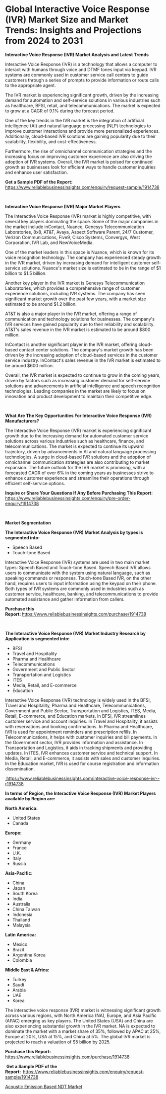 <p><h1>Global Interactive Voice Response (IVR) Market Size and Market Trends: Insights and Projections from 2024 to 2031</h1></p><p><strong>Interactive Voice Response (IVR) Market Analysis and Latest Trends</strong></p>
<p><p>Interactive Voice Response (IVR) is a technology that allows a computer to interact with humans through voice and DTMF tones input via keypad. IVR systems are commonly used in customer service call centers to guide customers through a series of prompts to provide information or route calls to the appropriate agent.</p><p>The IVR market is experiencing significant growth, driven by the increasing demand for automation and self-service solutions in various industries such as healthcare, BFSI, retail, and telecommunications. The market is expected to grow at a CAGR of 9.1% during the forecast period.</p><p>One of the key trends in the IVR market is the integration of artificial intelligence (AI) and natural language processing (NLP) technologies to improve customer interactions and provide more personalized experiences. Additionally, cloud-based IVR solutions are gaining popularity due to their scalability, flexibility, and cost-effectiveness.</p><p>Furthermore, the rise of omnichannel communication strategies and the increasing focus on improving customer experience are also driving the adoption of IVR systems. Overall, the IVR market is poised for continued growth as businesses look for efficient ways to handle customer inquiries and enhance user satisfaction.</p></p>
<p><strong>Get a Sample PDF of the Report:&nbsp;</strong> <a href="https://www.reliablebusinessinsights.com/enquiry/request-sample/1914738">https://www.reliablebusinessinsights.com/enquiry/request-sample/1914738</a></p>
<p>&nbsp;</p>
<p><strong>Interactive Voice Response (IVR) Major Market Players</strong></p>
<p><p>The Interactive Voice Response (IVR) market is highly competitive, with several key players dominating the space. Some of the major companies in the market include inContact, Nuance, Genesys Telecommunication Laboratories, 8x8, AT&T, Avaya, Aspect Software Parent, 24/7 Customer, Verizon Communications, Five9, Cisco Systems, Convergys, West Corporation, IVR Lab, and NewVoiceMedia.</p><p>One of the market leaders in this space is Nuance, which is known for its voice recognition technology. The company has experienced steady growth in the IVR market, driven by increasing demand for intelligent customer self-service solutions. Nuance's market size is estimated to be in the range of $1 billion to $1.5 billion.</p><p>Another key player in the IVR market is Genesys Telecommunication Laboratories, which provides a comprehensive range of customer experience solutions, including IVR systems. The company has seen significant market growth over the past few years, with a market size estimated to be around $1.2 billion.</p><p>AT&T is also a major player in the IVR market, offering a range of communication and technology solutions for businesses. The company's IVR services have gained popularity due to their reliability and scalability. AT&T's sales revenue in the IVR market is estimated to be around $800 million.</p><p>InContact is another significant player in the IVR market, offering cloud-based contact center solutions. The company's market growth has been driven by the increasing adoption of cloud-based services in the customer service industry. InContact's sales revenue in the IVR market is estimated to be around $600 million.</p><p>Overall, the IVR market is expected to continue to grow in the coming years, driven by factors such as increasing customer demand for self-service solutions and advancements in artificial intelligence and speech recognition technologies. Leading companies in the market are likely to focus on innovation and product development to maintain their competitive edge.</p></p>
<p>&nbsp;</p>
<p><strong>What Are The Key Opportunities For Interactive Voice Response (IVR) Manufacturers?</strong></p>
<p><p>The Interactive Voice Response (IVR) market is experiencing significant growth due to the increasing demand for automated customer service solutions across various industries such as healthcare, finance, and telecommunications. The market is expected to continue its upward trajectory, driven by advancements in AI and natural language processing technologies. A surge in cloud-based IVR solutions and the adoption of omnichannel communication strategies are also contributing to market expansion. The future outlook for the IVR market is promising, with a forecasted CAGR of over 6% in the coming years as businesses strive to enhance customer experience and streamline their operations through efficient self-service options.</p></p>
<p><strong>Inquire or Share Your Questions If Any Before Purchasing This Report:</strong> <a href="https://www.reliablebusinessinsights.com/enquiry/pre-order-enquiry/1914738">https://www.reliablebusinessinsights.com/enquiry/pre-order-enquiry/1914738</a></p>
<p>&nbsp;</p>
<p><strong>Market Segmentation</strong></p>
<p><strong>The Interactive Voice Response (IVR) Market Analysis by types is segmented into:</strong></p>
<p><ul><li>Speech Based</li><li>Touch-tone Based</li></ul></p>
<p><p>Interactive Voice Response (IVR) systems are used in two main market types: Speech Based and Touch-tone Based. Speech Based IVR allows users to communicate with the system using natural language, such as speaking commands or responses. Touch-tone Based IVR, on the other hand, requires users to input information using the keypad on their phone. Both types of IVR systems are commonly used in industries such as customer service, healthcare, banking, and telecommunications to provide automated assistance and gather information from callers.</p></p>
<p><strong>Purchase this Report:&nbsp;</strong><a href="https://www.reliablebusinessinsights.com/purchase/1914738">https://www.reliablebusinessinsights.com/purchase/1914738</a></p>
<p>&nbsp;</p>
<p><strong>The Interactive Voice Response (IVR) Market Industry Research by Application is segmented into:</strong></p>
<p><ul><li>BFSI</li><li>Travel and Hospitality</li><li>Pharma and Healthcare</li><li>Telecommunications</li><li>Government and Public Sector</li><li>Transportation and Logistics</li><li>ITES</li><li>Media, Retail, and E-commerce</li><li>Education</li></ul></p>
<p><p>Interactive Voice Response (IVR) technology is widely used in the BFSI, Travel and Hospitality, Pharma and Healthcare, Telecommunications, Government and Public Sector, Transportation and Logistics, ITES, Media, Retail, E-commerce, and Education markets. In BFSI, IVR streamlines customer service and account inquiries. In Travel and Hospitality, it assists with reservations and booking confirmations. In Pharma and Healthcare, IVR is used for appointment reminders and prescription refills. In Telecommunications, it helps with customer inquiries and bill payments. In the Government sector, IVR provides information and assistance. In Transportation and Logistics, it aids in tracking shipments and providing updates. In ITES, IVR enhances customer service and technical support. In Media, Retail, and E-commerce, it assists with sales and customer inquiries. In the Education market, IVR is used for course registration and information dissemination.</p></p>
<p><a href="https://www.reliablebusinessinsights.com/interactive-voice-response-ivr--r1914738">&nbsp;https://www.reliablebusinessinsights.com/interactive-voice-response-ivr--r1914738</a></p>
<p><strong>In terms of Region, the Interactive Voice Response (IVR) Market Players available by Region are:</strong></p>
<p>
    <p> <strong> North America: </strong>
        <ul>
            <li>United States</li>
            <li>Canada</li>
        </ul>
        </p> 
    <p> <strong> Europe: </strong>
        <ul>
            <li>Germany</li>
            <li>France</li>
            <li>U.K.</li>
            <li>Italy</li>
            <li>Russia</li>
        </ul>
        </p> 
    <p> <strong> Asia-Pacific: </strong>
        <ul>
            <li>China</li>
            <li>Japan</li>
            <li>South Korea</li>
            <li>India</li>
            <li>Australia</li>
            <li>China Taiwan</li>
            <li>Indonesia</li>
            <li>Thailand</li>
            <li>Malaysia</li>
        </ul>
        </p> 
    <p> <strong> Latin America: </strong>
        <ul>
            <li>Mexico</li>
            <li>Brazil</li>
            <li>Argentina Korea</li>
            <li>Colombia</li>
        </ul>
        </p> 
    <p> <strong> Middle East & Africa: </strong>
        <ul>
            <li>Turkey</li>
            <li>Saudi</li>
            <li>Arabia</li>
            <li>UAE</li>
            <li>Korea</li>
        </ul>
    </p>
    </p>
<p><p>The interactive voice response (IVR) market is witnessing significant growth across various regions, with North America (NA), Europe, and Asia Pacific (APAC) emerging as key players. The United States (USA) and China are also experiencing substantial growth in the IVR market. NA is expected to dominate the market with a market share of 35%, followed by APAC at 25%, Europe at 20%, USA at 15%, and China at 5%. The global IVR market is projected to reach a valuation of $5 billion by 2025.</p></p>
<p><strong>Purchase this Report: </strong><a href="https://www.reliablebusinessinsights.com/purchase/1914738">https://www.reliablebusinessinsights.com/purchase/1914738</a></p>
<p>&nbsp;<strong>Get a Sample PDF of the Report:&nbsp;&nbsp;</strong><a href="https://www.reliablebusinessinsights.com/enquiry/request-sample/1914738">https://www.reliablebusinessinsights.com/enquiry/request-sample/1914738</a></p>
<p><strong></strong></p>
<p><p><a href="https://github.com/yemakinde/Market-Research-Report-List-3/blob/main/acoustic-emission-based-ndt-market.md">Acoustic Emission Based NDT Market</a></p></p>
